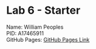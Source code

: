 # Lab 6 - Starter
Name: William Peoples   
PID: A17465911   
GitHub Pages: [GitHub Pages Link](https://kepeoples.github.io/sp25-cse110-Lab6_Starter/)
